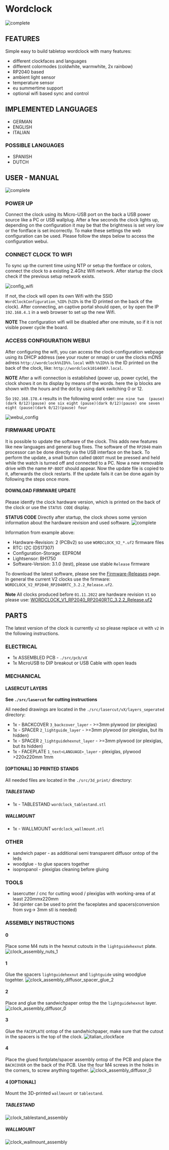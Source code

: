 # Wordclock

![complete](./documentation/images/click_it_en_de_clockfaces.JPG)

## FEATURES
Simple easy to build tabletop wordclock with many features:

* different clockfaces and languages
* different colormodes (coldwhite, warmwhite, 2x rainbow)
* RP2040 based
* ambient light sensor
* temperature sensor
* eu summertime support
* optional wifi based sync and control

## IMPLEMENTED LANGUAGES

* GERMAN
* ENGLISH
* ITALIAN

### POSSIBLE LANGUAGES

* SPANISH
* DUTCH




## USER - MANUAL

![complete](./documentation/images/IMG_9906.png)

### POWER UP

Connect the clock using its Micro-USB port on the back a USB power source like a PC or USB wallplug.
After a few seconds the clock lights up, depending on the configuration it may be that the brightness is set very low or the fontface is set incorrectly. To make these settings the web configuration can be used. Please follow the steps below to access the configuration webui.


### CONNECT CLOCK TO WIFI



To sync up the current time using NTP or setup the fontface or colors, connect the clock to a existing 2.4Ghz Wifi network.
After startup the clock check if the previous setup network exists. 

![config_wifi](./documentation/images/config_wifi.PNG)


If not, the clock will open its own Wifi with the SSID `WordClockConfiguration_%ID%` (`%ID%` is the ID printed on the back of the clock).
After connecting, an captive portal should open, or by open the IP `192.168.4.1` in a web browser to set up the new Wifi.

**NOTE**
The configuration wifi will be disabled after one minute, so if it is not visible power cycle the board.


### ACCESS CONFIGURATION WEBUI

After configuring the wifi, you can access the clock-configuration webpage using its DHCP address (see your router or nmap) or use the clocks mDNS adress `http://wordclock%%ID%%.local` with `%%ID%%` is the ID printed on the back of the clock, like: `http://wordclock10144907.local`.

**NOTE** After a wifi connection is established (power up, power cycle), the clock shows it on its display by means of the words. here the ip blocks are shown with the hours and the dot by using dark switching 0 or 12.

So `192.168.178.4` results in the following word order:
`one nine two  (pause)(dark 0/12)(pause) one six eight (pause)(dark 0/12)(pause) one seven eight (pause)(dark 0/12)(pause) four`

![webui_config](./documentation/images/webui_config.png)






### FIRMWARE UPDATE

It is possible to update the software of the clock.
This adds new features like new languages and general bug fixes.
The software of the `RP2040` main processor can be done directly via the USB interface on the back.
To perform the update, a small button called `QBOOT` must be pressed and held while the watch is turned off and connected to a PC.
Now a new removable drive with the name `RP-BOOT` should appear. Now the update file is copied to it, afterwards the clock restarts.
If the update fails it can be done again by following the steps once more.

#### DOWNLOAD FIRMWARE UPDATE
Please identfy the clock hardware version, which is printed on the back of the clock or use the `STATUS CODE` display.

**STATUS CODE** Directly after startup, the clock shows some version information about the hardware revision and used software.
![complete](./documentation/status_codes.jpg)

Information from example above:

* Hardware-Revision: 2 (PCBv2) so use `WORDCLOCK_V2_*.uf2` firmware files
* RTC: I2C (DS17307)
* Configuration-Storage: EEPROM
* Lightsensor: BH1750
* Software-Version: 3.1.0 (test), please use stable `Release` firmware


To download the latest software, please see the [Firmware-Releases](https://github.com/RBEGamer/WordClock/releases) page.
In general the current V2 clocks use the firmware: `WORDCLOCK_V2_RP2040_RP2040RTC_3.2.2_Release.uf2`.

**Note** All clocks produced before `01.11.2022` are hardware revision `V1` so please use:
[WORDCLOCK_V1_RP2040_RP2040RTC_3.2.2_Release.uf2](https://github.com/RBEGamer/WordClock/releases/download/v3.2.2/WORDCLOCK_V1_RP2040_RP2040RTC_3.2.2_Release.uf2)


## PARTS

The latest version of the clock is currently `v2` so please replace `vX` with `v2` in the following instructions.


### ELECTRICAL

* 1x ASSEMBLED PCB - `./src/pcb/vX`
* 1x MicroUSB to DIP breakout or USB Cable with open leads

### MECHANICAL

#### LASERCUT LAYERS 
**See `./src/lasercut` for cutting instructions**

All needed drawings are located in the `./src/lasercut/vX/layers_seperated` directory:

* 1x - BACKCOVER `3_backcover_layer` - >=3mm plywood (or plexiglas)
* 1x - SPACER `2_lightguide_layer` - >=3mm plywood (or plexiglas, but its hidden)
* 1x - SPACER `2_lightguidehexnut_layer` - >=3mm plywood (or plexiglas, but its hidden)
* 1x - FACEPLATE `1_text<LANGUAGE>_layer` - plexiglas, plywood >220x220mm 1mm

#### [OPTIONAL] 3D PRINTED STANDS

All needed files are located in the `./src/3d_print/` directory:

##### TABLESTAND
* 1x - TABLESTAND `wordclock_tablestand.stl`

##### WALLMOUNT
* 1x - WALLMOUNT `wordclock_wallmount.stl`

### OTHER

* sandwich paper - as additional semi transparent diffusor ontop of the leds
* woodglue - to glue spacers together
* isopropanol - plexiglas cleaning before gluing


### TOOLS

* lasercutter / cnc for cutting wood / plexiglas with working-area of at least 220mmx220mm
* 3d rpinter can be used to print the faceplates and spacers(conversion from svg-> 3mm stl is needed)

### ASSEMBLY INSTRUCTIONS

#### 0
Place some M4 nuts in the hexnut cutouts in the `lightguidehexnut` plate.
![clock_assembly_nuts_1](./documentation/images/clock_assembly_nuts_1.JPG)

#### 1
Glue the spacers `lightguidehexnut` and `lightguide` using woodglue togehter.
![clock_assembly_diffusor_spacer_glue_2](./documentation/images/clock_assembly_diffusor_spacer_glue_2.JPG)

#### 2
Place and glue the sandwichpaper ontop the the `lightguidehexnut` layer.
![clock_assembly_diffusor_0](./documentation/images/clock_assembly_diffusor_0.JPG)
 
#### 3
Glue the `FACEPLATE` ontop of the sandwhichpaper, make sure that the cutout in the spacers is the top of the clock.
![italian_clockface](./documentation/images/italian_clockface.JPG)

#### 4
Place the glued fontplate/spacer assembly ontop of the PCB and place the `BACKCOVER` on the back of the PCB.
Use the four M4 screws in the holes in the corners, to screw anything together.
![clock_assembly_diffusor_0](./documentation/images/IMG_9905.png)

#### 4 [OPTIONAL]

Mount the 3D-printed `wallmount` or `tablestand`.

##### TABLESTAND
![clock_tablestand_assembly](./documentation/images/clock_tablestand_assembly.JPG)

##### WALLMOUNT
![clock_wallmount_assembly](./documentation/images/clock_wallmount_assembly.JPG)

